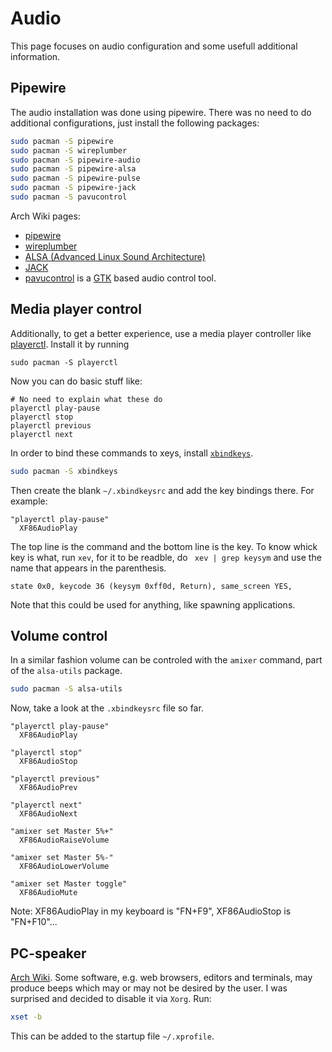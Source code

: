 # Audio
This page focuses on audio configuration and some usefull additional information.
## Pipewire
The audio installation was done using pipewire. There was no need to do additional configurations, just install the following packages:
```bash
sudo pacman -S pipewire
sudo pacman -S wireplumber
sudo pacman -S pipewire-audio
sudo pacman -S pipewire-alsa
sudo pacman -S pipewire-pulse
sudo pacman -S pipewire-jack
sudo pacman -S pavucontrol
```
Arch Wiki pages:
- [pipewire](https://wiki.archlinux.org/title/PipeWire)
- [wireplumber](https://wiki.archlinux.org/title/WirePlumber)
- [ALSA (Advanced Linux Sound Architecture)](https://wiki.archlinux.org/title/Advanced_Linux_Sound_Architecture)
- [JACK](https://wiki.archlinux.org/title/JACK_Audio_Connection_Kit)
- [pavucontrol](https://freedesktop.org/software/pulseaudio/pavucontrol/) is a [GTK](https://en.wikipedia.org/wiki/GTK) based audio control tool.

## Media player control
Additionally, to get a better experience, use a media player controller like [playerctl](https://github.com/altdesktop/playerctl). Install it by running
```
sudo pacman -S playerctl
```
Now you can do basic stuff like:
```
# No need to explain what these do
playerctl play-pause
playerctl stop
playerctl previous
playerctl next
```

In order to bind these commands to xeys, install [`xbindkeys`](https://wiki.archlinux.org/title/Xbindkeys).
```bash
sudo pacman -S xbindkeys
```
Then create the blank `~/.xbindkeysrc` and add the key bindings there. For example:
```
"playerctl play-pause"
  XF86AudioPlay
```
The top line is the command and the bottom line is the key.
To know whick key is what, run `xev`, for it to be readble, do ` xev | grep keysym` and use the name that appears in the parenthesis.
```
state 0x0, keycode 36 (keysym 0xff0d, Return), same_screen YES,
```
Note that this could be used for anything, like spawning applications.

## Volume control
In a similar fashion volume can be controled with the `amixer` command, part of the `alsa-utils` package.
```bash
sudo pacman -S alsa-utils
```
Now, take a look at the `.xbindkeysrc` file so far.
```
"playerctl play-pause"
  XF86AudioPlay

"playerctl stop"
  XF86AudioStop

"playerctl previous"
  XF86AudioPrev

"playerctl next"
  XF86AudioNext

"amixer set Master 5%+"
  XF86AudioRaiseVolume

"amixer set Master 5%-"
  XF86AudioLowerVolume

"amixer set Master toggle"
  XF86AudioMute
```
Note: XF86AudioPlay in my keyboard is "FN+F9", XF86AudioStop is "FN+F10"...

## PC-speaker
[Arch Wiki](https://wiki.archlinux.org/title/PC_speaker). Some software, e.g. web browsers, editors and terminals, may produce beeps which may or may not be desired by the user. I was surprised and decided to disable it via `Xorg`. Run:
```bash
xset -b
```
This can be added to the startup file `~/.xprofile`.

